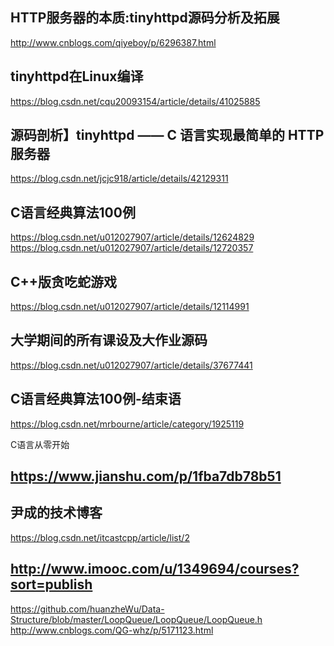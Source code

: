 ﻿## HTTP服务器的本质:tinyhttpd源码分析及拓展
http://www.cnblogs.com/qiyeboy/p/6296387.html

## tinyhttpd在Linux编译
https://blog.csdn.net/cqu20093154/article/details/41025885

## 源码剖析】tinyhttpd —— C 语言实现最简单的 HTTP 服务器
https://blog.csdn.net/jcjc918/article/details/42129311

## C语言经典算法100例
https://blog.csdn.net/u012027907/article/details/12624829
https://blog.csdn.net/u012027907/article/details/12720357

## C++版贪吃蛇游戏
https://blog.csdn.net/u012027907/article/details/12114991

## 大学期间的所有课设及大作业源码
https://blog.csdn.net/u012027907/article/details/37677441

##  C语言经典算法100例-结束语
https://blog.csdn.net/mrbourne/article/category/1925119

C语言从零开始
## https://www.jianshu.com/p/1fba7db78b51

## 尹成的技术博客
https://blog.csdn.net/itcastcpp/article/list/2

## http://www.imooc.com/u/1349694/courses?sort=publish

https://github.com/huanzheWu/Data-Structure/blob/master/LoopQueue/LoopQueue/LoopQueue.h
http://www.cnblogs.com/QG-whz/p/5171123.html